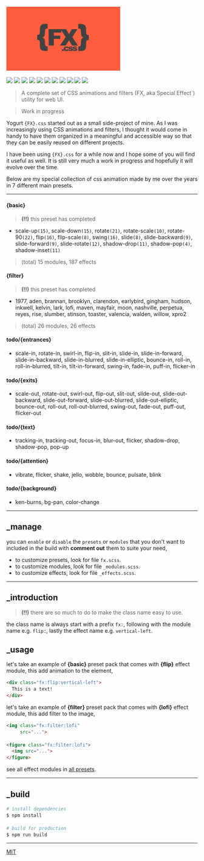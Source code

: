 <p align="left">
  <img src="logo.jpeg" width="300">
</p>

<p align="left">
  <img src="https://badgen.net/github/release/yogurt-foundation/yogurt-fx">
  <img src="https://badgen.net/github/releases/yogurt-foundation/yogurt-fx">
  <img src="https://badgen.net/github/branches/yogurt-foundation/yogurt-fx">
  <img src="https://badgen.net/github/forks/yogurt-foundation/yogurt-fx">
  <img src="https://badgen.net/github/stars/yogurt-foundation/yogurt-fx">
  <img src="https://badgen.net/github/watchers/yogurt-foundation/yogurt-fx">
  <img src="https://badgen.net/github/tag/yogurt-foundation/yogurt-fx">
  <img src="https://badgen.net/github/commits/yogurt-foundation/yogurt-fx">
  <img src="https://badgen.net/github/last-commit/yogurt-foundation/yogurt-fx">
  <img src="https://badgen.net/github/contributors/yogurt-foundation/yogurt-fx">
  <img src="https://badgen.net/github/license/yogurt-foundation/yogurt-fx">
</p>

> A complete set of CSS animations and filters (FX, aka Special Effect`) utility for web UI.

> Work in progress

Yogurt `{FX}.css` started out as a small side-project of mine. As I was increasingly using CSS animations and filters, I thought it would come in handy to have them organized in a meaningful and accessible way so that they can be easily reused on different projects.

I have been using `{FX}.css` for a while now and I hope some of you will find it useful as well. It is still very much a work in progress and hopefully it will evolve over the time.

Below are my special collection of css animation made by me over the years in 7 different main presets.

---

#### {basic}

> **(!!)** this preset has completed

- scale-up`(15)`, scale-down`(15)`, rotate`(21)`, rotate-scale`(10)`, rotate-90`(22)`, flip`(16)`, flip-scale`(8)`, swing`(16)`, slide`(8)`, slide-backward`(9)`, slide-forward`(9)`, slide-rotate`(12)`, shadow-drop`(11)`, shadow-pop`(4)`, shadow-inset`(11)`

> (total) 15 modules, 187 effects

#### {filter}

> **(!!)** this preset has completed

- 1977, aden, brannan, brooklyn, clarendon, earlybird, gingham, hudson, inkwell, kelvin, lark, lofi, maven, mayfair, moon, nashville, perpetua, reyes, rise, slumber, stinson, toaster, valencia, walden, willow, xpro2

> (total) 26 modules, 26 effects

#### todo/{entrances}

- scale-in, rotate-in, swirl-in, flip-in, slit-in, slide-in, slide-in-forward, slide-in-backward, slide-in-blurred, slide-in-elliptic, bounce-in, roll-in, roll-in-blurred, tilt-in, tilt-in-forward, swing-in, fade-in, puff-in, flicker-in

#### todo/{exits}

- scale-out, rotate-out, swirl-out, flip-out, slit-out, slide-out, slide-out-backward, slide-out-forward, slide-out-blurred, slide-out-elliptic, bounce-out, roll-out, roll-out-blurred, swing-out, fade-out, puff-out, flicker-out

#### todo/{text}

- tracking-in, tracking-out, focus-in, blur-out, flicker, shadow-drop, shadow-pop, pop-up

#### todo/{attention}

- vibrate, flicker, shake, jello, wobble, bounce, pulsate, blink

#### todo/{background}

- ken-burns, bg-pan, color-change

---

## _manage

you can `enable` or `disable` the `presets` or `modules` that you don't want to included in the build with **comment out** them to suite your need,

- to customize presets, look for file `fx.scss`.
- to customize modules, look for file `_modules.scss`.
- to customize effects, look for file `_effects.scss`.

---

## _introduction

> **(!!)** there are so much to do to make the class name easy to use.

the class name is always start with a prefix `fx:`, following with the module name e.g. `flip:`, lastly the effect name e.g. `vertical-left`.

## _usage

let's take an example of **{basic}** preset pack that comes with **{flip}** effect module, this add animation to the element,

```html
<div class="fx:flip:vertical-left">
  This is a text!
</div>
```

let's take an example of **{filter}** preset pack that comes with **{lofi}** effect module, this add filter to the image,

```html
<img class="fx:filter:lofi"
     src="...">

<figure class="fx:filter:lofi">
  <img src="...">
</figure>
```

see all effect modules in [all presets](https://github.com/yogurt-foundation/yogurt-fx/wiki).

---

## _build

``` bash
# install dependencies
$ npm install

# build for production
$ npm run build
```

---

[MIT](https://github.com/yogurt-foundation/yogurt-fx/blob/master/LICENSE)


